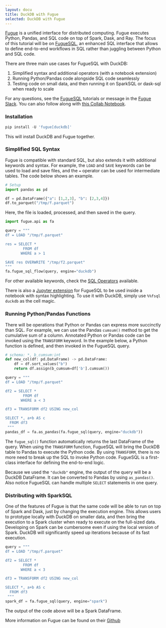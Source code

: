 ```yaml
---
layout: docu
title: DuckDB with Fugue
selected: DuckDB with Fugue
---
```


[Fugue](https://github.com/fugue-project/fugue/) is a unified interface for distributed computing. Fugue executes Python, Pandas, and SQL code on top of Spark, Dask, and Ray. The focus of this tutorial will be on [FugueSQL](https://fugue-tutorials.readthedocs.io/tutorials/quick_look/ten_minutes_sql.html#), an enhanced SQL interface that allows to define end-to-end workflows in SQL rather than juggling between Python and SQL code.

There are three main use cases for FugueSQL with DuckDB:

1. Simplified syntax and additional operators (with a notebook extension)
2. Running Python/Pandas code alongside SQL code seamlessly
3. Testing code on small data, and then running it on SparkSQL or dask-sql when ready to scale

For any questions, see the [FugueSQL](https://fugue-tutorials.readthedocs.io/tutorials/quick_look/ten_minutes_sql.html#) tutorials or message in the [Fugue Slack](http://slack.fugue.ai/). You can also follow along with [this Collab Notebook](https://colab.research.google.com/drive/10J84_Ydq6NdYUqOOSidN495ERfwZ6N4_?usp=sharing). 

### Installation

```python
pip install -U 'fugue[duckdb]'
```

This will install DuckDB and Fugue together.

### Simplified SQL Syntax 

Fugue is compatible with standard SQL, but also extends it with additional keywords and syntax. For example, the `LOAD` and `SAVE` keywords can be used to load and save files, and the `=` operator can be used for intermediate tables. The code below shows an example.

```python
# Setup
import pandas as pd

df = pd.DataFrame({"a": [1,2,3], "b": [2,3,4]})
df.to_parquet("/tmp/f.parquet")
```
Here, the file is loaded, processed, and then saved in the query.
```python
import fugue.api as fa

query = """
df = LOAD "/tmp/f.parquet"

res = SELECT *
        FROM df
       WHERE a > 1

SAVE res OVERWRITE "/tmp/f2.parquet"
"""
fa.fugue_sql_flow(query, engine="duckdb")
```

For other available keywords, check the [SQL Operators](https://fugue-tutorials.readthedocs.io/tutorials/fugue_sql/operators.html) available.

There is also a [Jupyter extension](https://github.com/fugue-project/fugue-jupyter) for FugueSQL to be used inside a notebook with syntax highlighting. To use it with DuckDB, simply use `%%fsql duckdb` as the cell magic.

### Running Python/Pandas Functions

There will be operations that Python or Pandas can express more succinctly than SQL. For example, we can use the Pandas `cumsum()` method to get the cumulative sum of a column. Annotated Python or Pandas code can be invoked using the `TRANSFORM` keyword. In the example below, a Python function is defined, and then invoked in the FugueSQL query.

```python
# schema: *, b_cumsum:int
def new_col(df: pd.DataFrame) -> pd.DataFrame:
    df = df.sort_values("b")
    return df.assign(b_cumsum=df['b'].cumsum())
```

```python
query = """
df = LOAD "/tmp/f.parquet"

df2 = SELECT *
        FROM df
       WHERE a < 3

df3 = TRANSFORM df2 USING new_col

SELECT *, a+b AS c
  FROM df3
 """
pandas_df = fa.as_pandas(fa.fugue_sql(query, engine="duckdb"))
```

The `fugue_sql()` function automatically returns the last DataFrame of the query. When using the `TRANSFORM` function, FugueSQL will bring the DuckDB table to Pandas to execute the Python code. By using `TRANSFORM`, there is no more need to break up the SQL to invoke Python code. FugueSQL is a first-class interface for defining the end-to-end logic.

Because we used the `"duckdb"` engine, the output of the query will be a DuckDB DataFrame. It can be converted to Pandas by using `as_pandas()`. Also notice FugueSQL can handle multiple `SELECT` statements in one query.

### Distributing with SparkSQL

One of the features of Fugue is that the same code will be able to run on top of Spark and Dask, just by changing the execution engine. This allows users to prototype locally with DuckDB on smaller data, and then bring the execution to a Spark cluster when ready to execute on the full-sized data. Developing on Spark can be cumbersome even if using the local version of Spark. DuckDB will significantly speed up iterations because of its fast execution.

```python
query = """
df = LOAD "/tmp/f.parquet"

df2 = SELECT *
        FROM df
       WHERE a < 3

df3 = TRANSFORM df2 USING new_col

SELECT *, a+b AS c
  FROM df3
 """
spark_df = fa.fugue_sql(query, engine="spark")
```

The output of the code above will be a Spark DataFrame.

More information on Fugue can be found on their [Github](https://github.com/fugue-project/fugue/)
